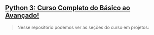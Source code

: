 [Python 3: Curso Completo do Básico ao Avançado!](https://www.udemy.com/curso-python-3-completo/)
-----------------------

> Nesse repositório podemos ver as seções do curso em projetos:
